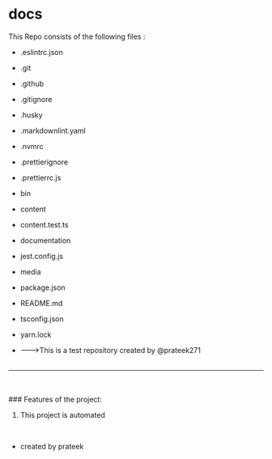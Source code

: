 # docs
This Repo consists of the following files :
- .eslintrc.json
- .git
- .github
- .gitignore
- .husky
- .markdownlint.yaml
- .nvmrc
- .prettierignore
- .prettierrc.js
- bin
- content
- content.test.ts
- documentation
- jest.config.js
- media
- package.json
- README.md
- tsconfig.json
- yarn.lock




- --->This is a test repository created by @prateek271
<br><br>
---
<br><br>###	Features of the project:
<br>
1. This project is automated
<br>


-  created by prateek
